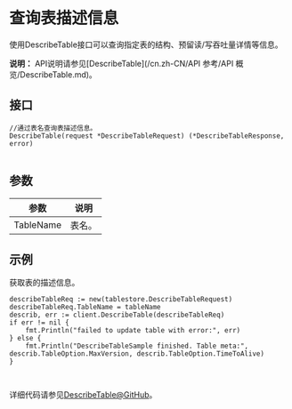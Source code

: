 # 查询表描述信息

使用DescribeTable接口可以查询指定表的结构、预留读/写吞吐量详情等信息。

**说明：** API说明请参见[DescribeTable](/cn.zh-CN/API 参考/API 概览/DescribeTable.md)。

## 接口

```
//通过表名查询表描述信息。
DescribeTable(request *DescribeTableRequest) (*DescribeTableResponse, error)
            
```

## 参数

|参数|说明|
|--|--|
|TableName|表名。|

## 示例

获取表的描述信息。

```
describeTableReq := new(tablestore.DescribeTableRequest)
describeTableReq.TableName = tableName
describ, err := client.DescribeTable(describeTableReq)
if err != nil {
    fmt.Println("failed to update table with error:", err)
} else {
    fmt.Println("DescribeTableSample finished. Table meta:", describ.TableOption.MaxVersion, describ.TableOption.TimeToAlive)
}

            
```

详细代码请参见[DescribeTable@GitHub](https://github.com/aliyun/aliyun-tablestore-go-sdk/blob/master/sample/TableOperation.go)。

